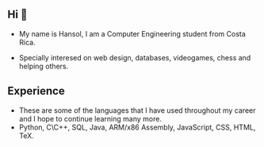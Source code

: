 ## Hi 👋

* My name is Hansol, I am a Computer Engineering student from Costa Rica.

* Specially interesed on web design, databases, videogames, chess and helping others.

## Experience

* These are some of the languages that I have used throughout my career and I hope to continue learning many more.
* Python, C\C++, SQL, Java, ARM/x86 Assembly, JavaScript, CSS, HTML, TeX.
